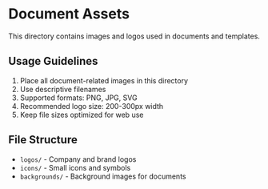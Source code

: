 # Document Assets

This directory contains images and logos used in documents and templates.

## Usage Guidelines

1. Place all document-related images in this directory
2. Use descriptive filenames
3. Supported formats: PNG, JPG, SVG
4. Recommended logo size: 200-300px width
5. Keep file sizes optimized for web use

## File Structure

- `logos/` - Company and brand logos
- `icons/` - Small icons and symbols
- `backgrounds/` - Background images for documents
